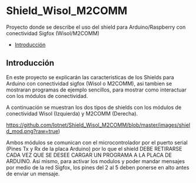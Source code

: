Shield_Wisol_M2COMM
===================

Proyecto donde se describe el uso del shield para Arduino/Raspberry con conectividad Sigfox (Wisol/M2COMM)

-	[Introducción](#introducción)

Introducción
------------

En este proyecto se explicarán las caracteristicas de los Shields para Arduino con conectividad sigfox (Wisol o M2COMM), asi tambien se mostraran programas de ejemplo sencillos, para mostrar como interactuar con los módulos de conectividad. 

A continuación se muestran los dos tipos de shields con los módulos de conectividad Wisol (Izquierda) y M2COMM (Derecha). 

https://github.com/Iotnet/Shield_Wisol_M2COMM/blob/master/images/shield_mod.png?raw=true)

Ambos módulos se comunican con el microcontrolador por el puerto serial (Pines Tx y Rx de la placa Arduino) por lo que el shield DEBE RETIRARSE CADA VEZ QUE SE DESEE CARGAR UN PROGRAMA A LA PLACA DE ARDUINO. Asi mismo, para activar los modulos y poder mandar mensajes por medio de la red Sigfox, los pines del 2 al 5 deben ponerse en alto antes de enviar un mensaje.

